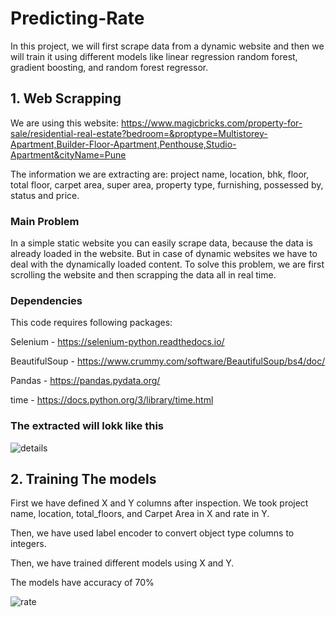 # Predicting-Rate

In this project, we will first scrape data from a dynamic website and then we will train it using different models like linear regression random forest, gradient boosting, and random forest regressor.

## 1. Web Scrapping

We are using this website: https://www.magicbricks.com/property-for-sale/residential-real-estate?bedroom=&proptype=Multistorey-Apartment,Builder-Floor-Apartment,Penthouse,Studio-Apartment&cityName=Pune

The information we are extracting are: project name, location, bhk, floor, total floor, carpet area, super area, property type, furnishing, possessed by, status and price.



### Main Problem

In a simple static website you can easily scrape data, because the data is already loaded in the website. But in case of dynamic websites we have to deal with the dynamically loaded content. To solve this problem, we are first scrolling the website and then scrapping the data all in real time.

### Dependencies

This code requires following packages:

Selenium - https://selenium-python.readthedocs.io/

BeautifulSoup - https://www.crummy.com/software/BeautifulSoup/bs4/doc/

Pandas - https://pandas.pydata.org/

time - https://docs.python.org/3/library/time.html

### The extracted will lokk like this

![details](https://user-images.githubusercontent.com/100691826/177965006-e12c293b-a973-407c-8418-d87d89327a22.PNG)


## 2. Training The models

First we have defined X and Y columns after inspection.
We took project name, location, total_floors, and Carpet Area in X and rate in Y.

Then, we have used label encoder to convert object type columns to integers.

Then, we have trained different models using X and Y.

The models have accuracy of 70%

![rate](https://user-images.githubusercontent.com/100691826/177964542-ad68dc61-2008-4b12-90d8-ae06335fa39d.PNG)

